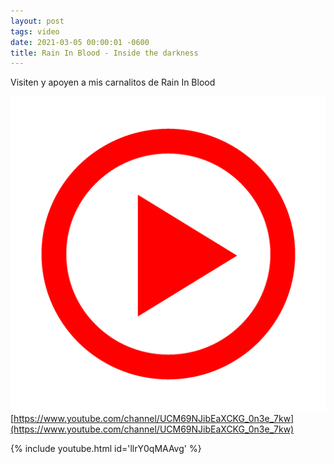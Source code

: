 ```yaml
---
layout: post
tags: video
date: 2021-03-05 00:00:01 -0600
title: Rain In Blood - Inside the darkness
---
```


Visiten y apoyen a mis carnalitos de Rain In Blood

![Play](/images/play.png)
[https://www.youtube.com/channel/UCM69NJibEaXCKG_0n3e_7kw](https://www.youtube.com/channel/UCM69NJibEaXCKG_0n3e_7kw)

{% include youtube.html id='llrY0qMAAvg' %}
